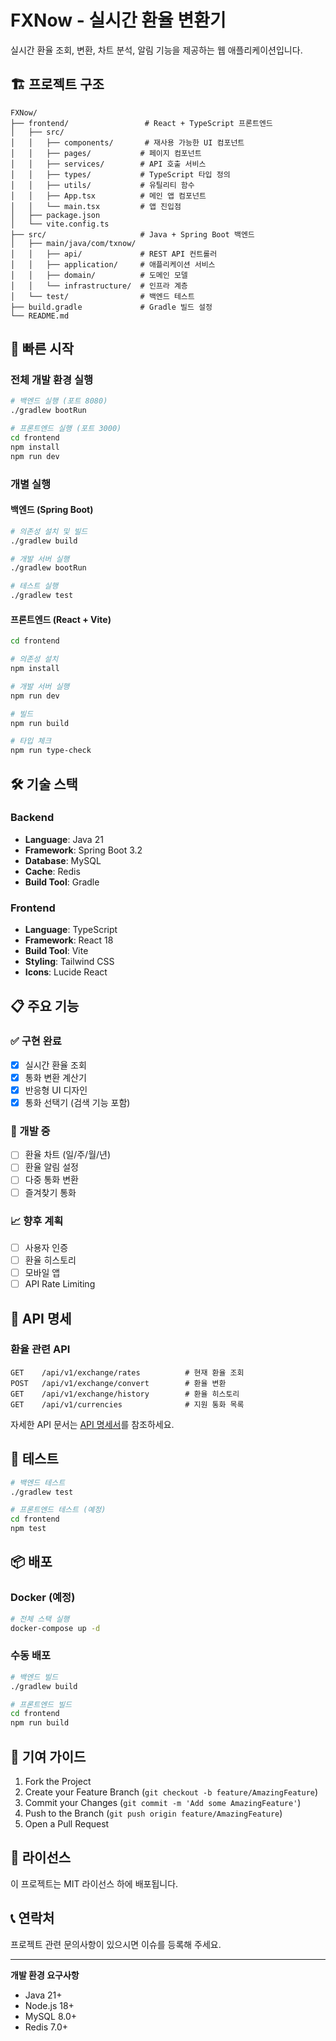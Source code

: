 # FXNow - 실시간 환율 변환기

실시간 환율 조회, 변환, 차트 분석, 알림 기능을 제공하는 웹 애플리케이션입니다.

## 🏗️ 프로젝트 구조

```
FXNow/
├── frontend/                 # React + TypeScript 프론트엔드
│   ├── src/
│   │   ├── components/       # 재사용 가능한 UI 컴포넌트
│   │   ├── pages/           # 페이지 컴포넌트
│   │   ├── services/        # API 호출 서비스
│   │   ├── types/           # TypeScript 타입 정의
│   │   ├── utils/           # 유틸리티 함수
│   │   ├── App.tsx          # 메인 앱 컴포넌트
│   │   └── main.tsx         # 앱 진입점
│   ├── package.json
│   └── vite.config.ts
├── src/                     # Java + Spring Boot 백엔드
│   ├── main/java/com/txnow/
│   │   ├── api/             # REST API 컨트롤러
│   │   ├── application/     # 애플리케이션 서비스
│   │   ├── domain/          # 도메인 모델
│   │   └── infrastructure/  # 인프라 계층
│   └── test/                # 백엔드 테스트
├── build.gradle             # Gradle 빌드 설정
└── README.md
```

## 🚀 빠른 시작

### 전체 개발 환경 실행

```bash
# 백엔드 실행 (포트 8080)
./gradlew bootRun

# 프론트엔드 실행 (포트 3000)
cd frontend
npm install
npm run dev
```

### 개별 실행

#### 백엔드 (Spring Boot)
```bash
# 의존성 설치 및 빌드
./gradlew build

# 개발 서버 실행
./gradlew bootRun

# 테스트 실행
./gradlew test
```

#### 프론트엔드 (React + Vite)
```bash
cd frontend

# 의존성 설치
npm install

# 개발 서버 실행
npm run dev

# 빌드
npm run build

# 타입 체크
npm run type-check
```

## 🛠️ 기술 스택

### Backend
- **Language**: Java 21
- **Framework**: Spring Boot 3.2
- **Database**: MySQL
- **Cache**: Redis
- **Build Tool**: Gradle

### Frontend
- **Language**: TypeScript
- **Framework**: React 18
- **Build Tool**: Vite
- **Styling**: Tailwind CSS
- **Icons**: Lucide React

## 📋 주요 기능

### ✅ 구현 완료
- [x] 실시간 환율 조회
- [x] 통화 변환 계산기
- [x] 반응형 UI 디자인
- [x] 통화 선택기 (검색 기능 포함)

### 🚧 개발 중
- [ ] 환율 차트 (일/주/월/년)
- [ ] 환율 알림 설정
- [ ] 다중 통화 변환
- [ ] 즐겨찾기 통화

### 📈 향후 계획
- [ ] 사용자 인증
- [ ] 환율 히스토리
- [ ] 모바일 앱
- [ ] API Rate Limiting

## 🔌 API 명세

### 환율 관련 API
```
GET    /api/v1/exchange/rates          # 현재 환율 조회
POST   /api/v1/exchange/convert        # 환율 변환
GET    /api/v1/exchange/history        # 환율 히스토리
GET    /api/v1/currencies              # 지원 통화 목록
```

자세한 API 문서는 [API 명세서](api-specification.md)를 참조하세요.

## 🧪 테스트

```bash
# 백엔드 테스트
./gradlew test

# 프론트엔드 테스트 (예정)
cd frontend
npm test
```

## 📦 배포

### Docker (예정)
```bash
# 전체 스택 실행
docker-compose up -d
```

### 수동 배포
```bash
# 백엔드 빌드
./gradlew build

# 프론트엔드 빌드
cd frontend
npm run build
```

## 🤝 기여 가이드

1. Fork the Project
2. Create your Feature Branch (`git checkout -b feature/AmazingFeature`)
3. Commit your Changes (`git commit -m 'Add some AmazingFeature'`)
4. Push to the Branch (`git push origin feature/AmazingFeature`)
5. Open a Pull Request

## 📄 라이선스

이 프로젝트는 MIT 라이선스 하에 배포됩니다.

## 📞 연락처

프로젝트 관련 문의사항이 있으시면 이슈를 등록해 주세요.

---

**개발 환경 요구사항**
- Java 21+
- Node.js 18+
- MySQL 8.0+
- Redis 7.0+
